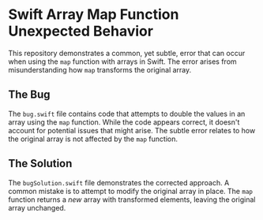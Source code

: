 # Swift Array Map Function Unexpected Behavior

This repository demonstrates a common, yet subtle, error that can occur when using the `map` function with arrays in Swift. The error arises from misunderstanding how `map` transforms the original array.

## The Bug

The `bug.swift` file contains code that attempts to double the values in an array using the `map` function.  While the code appears correct, it doesn't account for potential issues that might arise. The subtle error relates to how the original array is not affected by the `map` function. 

## The Solution

The `bugSolution.swift` file demonstrates the corrected approach.  A common mistake is to attempt to modify the original array in place.  The `map` function returns a *new* array with transformed elements, leaving the original array unchanged.